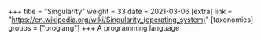 +++
title = "Singularity"
weight = 33
date = 2021-03-06
[extra]
link = "https://en.wikipedia.org/wiki/Singularity_(operating_system)"
[taxonomies]
groups = ["proglang"]
+++
A programming language


